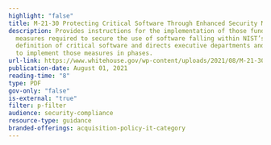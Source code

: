 ```yaml
---
highlight: "false"
title: M-21-30 Protecting Critical Software Through Enhanced Security Measures
description: Provides instructions for the implementation of those fundamental
  measures required to secure the use of software falling within NIST’s
  definition of critical software and directs executive departments and agencies
  to implement those measures in phases.
url-link: https://www.whitehouse.gov/wp-content/uploads/2021/08/M-21-30.pdf
publication-date: August 01, 2021
reading-time: "8"
type: PDF
gov-only: "false"
is-external: "true"
filter: p-filter
audience: security-compliance
resource-type: guidance
branded-offerings: acquisition-policy-it-category
---
```

